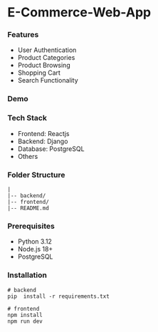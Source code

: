 # E-Commerce-Web-App

### Features

- User Authentication
- Product Categories
- Product Browsing
- Shopping Cart
- Search Functionality

### Demo

### Tech Stack

- Frontend: Reactjs
- Backend: Django
- Database: PostgreSQL
- Others

### Folder Structure

```
|
|-- backend/
|-- frontend/
|-- README.md
```

### Prerequisites

- Python 3.12
- Node.js 18+
- PostgreSQL

### Installation

```
# backend
pip  install -r requirements.txt
```

```
# frontend
npm install
npm run dev
```
